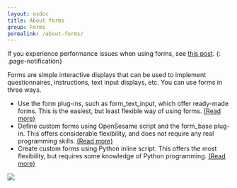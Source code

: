 ```yaml
---
layout: osdoc
title: About forms
group: Forms
permalink: /about-forms/
---
```


If you experience performance issues when using forms, see [this post](/forms/performance-issues-and-troubleshooting/).
{: .page-notification}

Forms are simple interactive displays that can be used to implement questionnaires, instructions, text input displays, etc. You can use forms in three ways.

- Use the form plug-ins, such as form_text_input, which offer ready-made forms. This is the easiest, but least flexible way of using forms. [(Read more)][plug-ins]
- Define custom forms using OpenSesame script and the form_base plug-in. This offers considerable flexibility, and does not require any real programming skills. [(Read more)][custom-forms-opensesame-script]
- Create custom forms using Python inline script. This offers the most flexibility, but requires some knowledge of Python programming. [(Read more)][custom-forms-python]

![](/img/fig/fig6.2.1.png)

[plug-ins]: /forms/form-plug-ins/
[custom-forms-opensesame-script]: /forms/custom-forms#opensesame-script
[custom-forms-python]: /forms/custom-forms#python